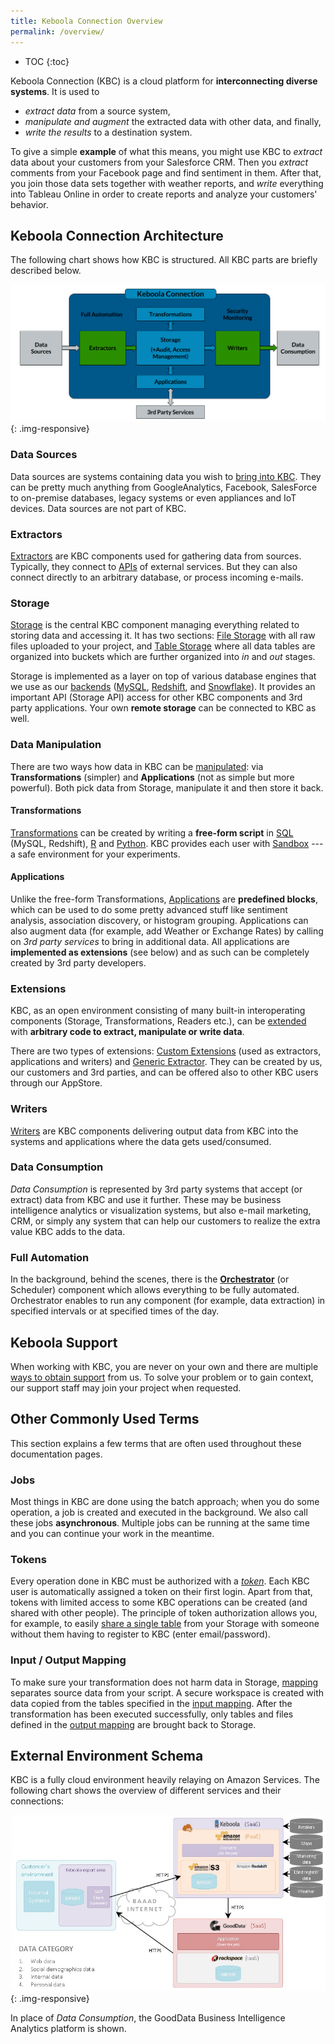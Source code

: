 ```yaml
---
title: Keboola Connection Overview
permalink: /overview/
---
```


* TOC
{:toc}

Keboola Connection (KBC) is a cloud platform for **interconnecting diverse systems**. It is used to

- *extract data* from a source system,
- *manipulate and augment* the extracted data with other data, and finally,
- *write the results* to a destination system.

To give a simple **example** of what this means, you might use KBC to *extract* data about your customers from your Salesforce CRM.
Then you *extract* comments from your Facebook page and find sentiment in them.
After that, you join those data sets together with weather reports, and *write* everything into Tableau Online
in order to create reports and analyze your customers' behavior.

## Keboola Connection Architecture

The following chart shows how KBC is structured. All KBC parts are briefly described below.

![KBC Structure Chart](/overview/kbc_structure.png){: .img-responsive}

### Data Sources
Data sources are systems containing data you wish to [bring into KBC](/tutorial/load/).
They can be pretty much anything from GoogleAnalytics, Facebook, SalesForce to on-premise databases,
legacy systems or even appliances and IoT devices. Data sources are not part of KBC.

### Extractors
[Extractors](/extractors/) are KBC components used for gathering data from sources.
Typically, they connect to [APIs](https://en.wikipedia.org/wiki/Web_API) of external
services. But they can also connect directly to an arbitrary database, or process incoming e-mails.

### Storage
[Storage](/storage/) is the central KBC component managing everything related to storing data and accessing it.
It has two sections: [File Storage](/storage/file-uploads/) with all raw files uploaded
to your project, and [Table Storage](/storage/tables/) where all data tables are organized
into buckets which are further organized into *in* and *out* stages.

Storage is implemented as a layer on top of various database engines that we use as our [backends](/manipulation/transformations/#backends) ([MySQL](https://www.mysql.com/),
[Redshift](https://aws.amazon.com/redshift/), and [Snowflake](http://www.snowflake.net/)).
It provides an important API (Storage API) access for other KBC components and 3rd party applications.
Your own **remote storage** can be connected to KBC as well.

### Data Manipulation
There are two ways how data in KBC can be [manipulated](/manipulation/): via **Transformations** (simpler)
and **Applications** (not as simple but more powerful).
Both pick data from Storage, manipulate it and then store it back.

#### Transformations
[Transformations](/manipulation/transformations/) can be created by writing a **free-form script** in
[SQL](https://en.wikipedia.org/wiki/SQL) (MySQL, Redshift), [R](https://www.r-project.org/about.html) and
[Python](https://www.python.org/about/). KBC provides each user with [Sandbox](/manipulation/transformations/sandbox/) --- a safe environment for your experiments.

#### Applications
Unlike the free-form Transformations, [Applications](/manipulation/applications/) are **predefined blocks**, which
can be used to do some pretty advanced stuff like sentiment analysis, association discovery, or histogram grouping.
Applications can also augment data (for example, add Weather or Exchange Rates) by calling on *3rd party services*
to bring in additional data.
All applications are **implemented as extensions** (see below) and as such can be completely created by 3rd party developers.

### Extensions
KBC, as an open environment consisting of many built-in interoperating components (Storage, Transformations, Readers etc.),
can be [extended](https://developers.keboola.com/extend/) with **arbitrary code to extract, manipulate or write data**.

There are two types of extensions: [Custom Extensions](https://developers.keboola.com/extend/#custom-extensions)
(used as extractors, applications and writers) and
[Generic Extractor](/extractors/other/generic/).
They can be created by us, our customers and 3rd parties, and can be offered also to other KBC users through our AppStore.

### Writers
[Writers](/writers/) are KBC components delivering output data from KBC into the systems and applications where the data gets used/consumed.

### Data Consumption
*Data Consumption* is represented by 3rd party systems that accept (or extract) data from KBC and use it further.
These may be business intelligence analytics or visualization systems, but also e-mail marketing, CRM,
or simply any system that can help our customers to realize the extra value KBC adds to the data.

### Full Automation
In the background, behind the scenes, there is the [**Orchestrator**](/orchestrator/)
(or Scheduler) component which allows everything to be fully automated.
Orchestrator enables to run any component (for example, data extraction) in specified intervals or at specified times of the day.

## Keboola Support
When working with KBC, you are never on your own and there are multiple [ways to obtain support](/management/support/) from us. 
To solve your problem or to gain context, our support staff may join your project when requested. 

## Other Commonly Used Terms
This section explains a few terms that are often used throughout these documentation pages.

### Jobs
Most things in KBC are done using the batch approach; when you do some operation, a job is created
and executed in the background. We also call these jobs **asynchronous**. Multiple jobs can be running at the same
time and you can continue your work in the meantime.

### Tokens
Every operation done in KBC must be authorized with a [*token*](/storage/tokens/). Each KBC user is automatically assigned a token on their first login.
Apart from that, tokens with limited access to some KBC operations can be created (and shared with other people).
The principle of token authorization allows you, for example, to easily [share a single table](/tutorial/management/#user-management)
from your Storage with someone without them having to register to KBC (enter email/password).

### Input / Output Mapping
To make sure your transformation does not harm data in Storage, [mapping](/manipulation/transformations/mappings)
separates source data from your script. A secure workspace is created with data copied from the tables specified
in the [input mapping](/manipulation/transformations/mappings/#input-mapping).
After the transformation has been executed successfully, only tables and files defined
in the [output mapping](/manipulation/transformations/mappings/#output-mapping) are brought back to Storage.

## External Environment Schema
KBC is a fully cloud environment heavily relaying on Amazon Services. The following chart shows the overview
of different services and their connections:

![External Environment Schema](/overview/kbc_environment.png){: .img-responsive}

In place of *Data Consumption*, the GoodData Business Intelligence Analytics platform is shown.

